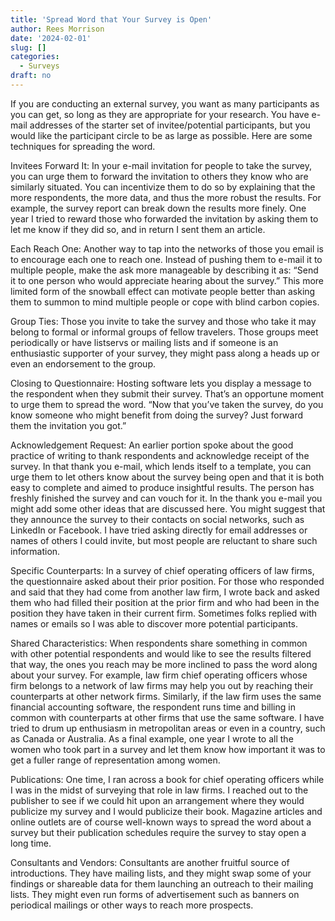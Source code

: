 ```yaml
---
title: 'Spread Word that Your Survey is Open'
author: Rees Morrison
date: '2024-02-01'
slug: []
categories:
  - Surveys
draft: no
---
```


If you are conducting an external survey, you want as many participants as you can get, so long as they are appropriate for your research. You have e-mail addresses of the starter set of invitee/potential participants, but you would like the participant circle to be as large as possible. Here are some techniques for spreading the word.

Invitees Forward It:  In your e-mail invitation for people to take the survey, you can urge them to forward the invitation to others they know who are similarly situated. You can incentivize them to do so by explaining that the more respondents, the more data, and thus the more robust the results.  For example, the survey report can break down the results more finely.   One year I tried to reward those who forwarded the invitation by asking them to let me know if they did so, and in return I sent them an article. 

Each Reach One:  Another way to tap into the networks of those you email is to encourage each one to reach one. Instead of pushing them to e-mail it to multiple people, make the ask more manageable by describing it as: “Send it to one person who would appreciate hearing about the survey.” This more limited form of the snowball effect can motivate people better than asking them to summon to mind multiple people or cope with blind carbon copies.

Group Ties:  Those you invite to take the survey and those who take it may belong to formal or informal groups of fellow travelers. Those groups meet periodically or have listservs or mailing lists and if someone is an enthusiastic supporter of your survey, they might pass along a heads up or even an endorsement to the group. 

Closing to Questionnaire:  Hosting software lets you display a message to the respondent when they submit their survey.  That’s an opportune moment to urge them to spread the word.  “Now that you’ve taken the survey, do you know someone who might benefit from doing the survey?  Just forward them the invitation you got.”

Acknowledgement Request:  An earlier portion spoke about the good practice of writing to thank respondents and acknowledge receipt of the survey. In that thank you e-mail, which lends itself to a template, you can urge them to let others know about the survey being open and that it is both easy to complete and aimed to produce insightful results. The person has freshly finished the survey and can vouch for it.  In the thank you e-mail you might add some other ideas that are discussed here.  You might suggest that they announce the survey to their contacts on social networks, such as LinkedIn or Facebook.   I have tried asking directly for email addresses or names of others I could invite, but most people are reluctant to share such information.

Specific Counterparts:  In a survey of chief operating officers of law firms, the questionnaire asked about their prior position. For those who responded and said that they had come from another law firm, I wrote back and asked them who had filled their position at the prior firm and who had been in the position they have taken in their current firm.  Sometimes folks replied with names or emails so I was able to discover more potential participants.

Shared Characteristics:  When respondents share something in common with other potential respondents and would like to see the results filtered that way, the ones you reach may be more inclined to pass the word along about your survey. For example, law firm chief operating officers whose firm belongs to a network of law firms may help you out by reaching their counterparts at other network firms. Similarly, if the law firm uses the same financial accounting software, the respondent runs time and billing in common with counterparts at other firms that use the same software. I have tried to drum up enthusiasm in metropolitan areas or even in a country, such as Canada or Australia. As a final example, one year I wrote to all the women who took part in a survey and let them know how important it was to get a fuller range of representation among women.

Publications:  One time, I ran across a book for chief operating officers while I was in the midst of surveying that role in law firms. I reached out to the publisher to see if we could hit upon an arrangement where they would publicize my survey and I would publicize their book.  Magazine articles and online outlets are of course well-known ways to spread the word about a survey but their publication schedules require the survey to stay open a long time.

Consultants and Vendors:  Consultants are another fruitful source of introductions.  They have mailing lists, and they might swap some of your findings or shareable data for them launching an outreach to their mailing lists. They might even run forms of advertisement such as banners on periodical mailings or other ways to reach more prospects.  

<!-- End of post-->
